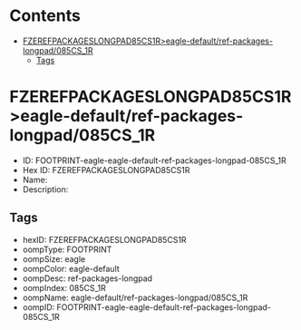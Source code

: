 



Contents
========

* [FZEREFPACKAGESLONGPAD85CS1R>eagle-default/ref-packages-longpad/085CS_1R](#fzerefpackageslongpad85cs1reagle-defaultref-packages-longpad085cs_1r)
	* [Tags](#tags)

# FZEREFPACKAGESLONGPAD85CS1R>eagle-default/ref-packages-longpad/085CS_1R

- ID: FOOTPRINT-eagle-eagle-default-ref-packages-longpad-085CS_1R
- Hex ID: FZEREFPACKAGESLONGPAD85CS1R
- Name: 
- Description: 

## Tags

- hexID: FZEREFPACKAGESLONGPAD85CS1R
- oompType: FOOTPRINT
- oompSize: eagle
- oompColor: eagle-default
- oompDesc: ref-packages-longpad
- oompIndex: 085CS_1R
- oompName: eagle-default/ref-packages-longpad/085CS_1R
- oompID: FOOTPRINT-eagle-eagle-default-ref-packages-longpad-085CS_1R
